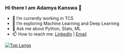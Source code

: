 ### Hi there  I am Adamya Kanswa 👋
- 🔭 I’m currently working in TCS
- 🌱 I’m exploring Machine Learning and Deep Learning
- 💬 Ask me about Python, Stats, ML
- 📫 How to reach me:  [LinkedIn](https://www.linkedin.com/in/adamya-kanswa/) | [Email](arshiadamk@gmail.com)

[![Top Langs](https://github-readme-stats.vercel.app/api/top-langs/?username=adamyak&layout=compact)](https://github.com/adamyak/github-readme-stats)


<!--
**adamyak/adamyak** is a ✨ _special_ ✨ repository because its `README.md` (this file) appears on your GitHub profile.

Here are some ideas to get you started:

- 🔭 I’m currently working on Machine Learning Projects
- 🌱 I’m currently learning Machone Learning and Deep Learning
- 👯 I’m looking to collaborate on ...
- 🤔 I’m looking for help with ...
- 💬 Ask me about Python, ML
- 📫 How to reach me: 
- 😄 Pronouns: ...
- ⚡ Fun fact: ...
-->
